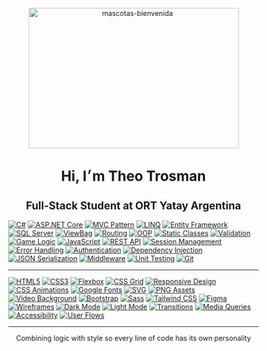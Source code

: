 <p align="center">
<img width="423" height="282" alt="mascotas-bienvenida" src="https://github.com/user-attachments/assets/46174251-2551-49f5-9d1f-083011866447" />
</p>
<h1 align="center">Hi, I׳m Theo Trosman</h1>
<h2 align="center">Full-Stack Student at ORT Yatay Argentina</h2> 

[![C#](https://img.shields.io/badge/C%23-1C1C1E?style=for-the-badge&logo=csharp&logoColor=CFCFD1)]() 
[![ASP.NET Core](https://img.shields.io/badge/ASP.NET%20Core-1C1C1E?style=for-the-badge&logo=dotnet&logoColor=CFCFD1)]() 
[![MVC Pattern](https://img.shields.io/badge/MVC-1C1C1E?style=for-the-badge&logo=visualstudiocode&logoColor=CFCFD1)]() 
[![LINQ](https://img.shields.io/badge/LINQ-1C1C1E?style=for-the-badge&logo=codewars&logoColor=CFCFD1)]() 
[![Entity Framework](https://img.shields.io/badge/Entity%20Framework-1C1C1E?style=for-the-badge&logo=dotnet&logoColor=CFCFD1)]() 
[![SQL Server](https://img.shields.io/badge/SQL%20Server-1C1C1E?style=for-the-badge&logo=microsoftsqlserver&logoColor=CFCFD1)]() 
[![ViewBag](https://img.shields.io/badge/ViewBag-1C1C1E?style=for-the-badge&logo=data&logoColor=CFCFD1)]() 
[![Routing](https://img.shields.io/badge/Routing-1C1C1E?style=for-the-badge&logo=github&logoColor=CFCFD1)]() 
[![OOP](https://img.shields.io/badge/OOP-1C1C1E?style=for-the-badge&logo=abstract&logoColor=CFCFD1)]() 
[![Static Classes](https://img.shields.io/badge/Static%20Classes-1C1C1E?style=for-the-badge&logo=circle&logoColor=CFCFD1)]() 
[![Validation](https://img.shields.io/badge/Validation-1C1C1E?style=for-the-badge&logo=check&logoColor=CFCFD1)]() 
[![Game Logic](https://img.shields.io/badge/Game%20Logic-1C1C1E?style=for-the-badge&logo=joystick&logoColor=CFCFD1)]() 
[![JavaScript](https://img.shields.io/badge/JavaScript-1C1C1E?style=for-the-badge&logo=javascript&logoColor=CFCFD1)]() 
[![REST API](https://img.shields.io/badge/REST%20API-1C1C1E?style=for-the-badge&logo=cloud&logoColor=CFCFD1)]() 
[![Session Management](https://img.shields.io/badge/Session%20Management-1C1C1E?style=for-the-badge&logo=session&logoColor=CFCFD1)]() 
[![Error Handling](https://img.shields.io/badge/Error%20Handling-1C1C1E?style=for-the-badge&logo=bug&logoColor=CFCFD1)]() 
[![Authentication](https://img.shields.io/badge/Authentication-1C1C1E?style=for-the-badge&logo=unlock&logoColor=CFCFD1)]() 
[![Dependency Injection](https://img.shields.io/badge/Dependency%20Injection-1C1C1E?style=for-the-badge&logo=syringe&logoColor=CFCFD1)]() 
[![JSON Serialization](https://img.shields.io/badge/JSON%20Serialization-1C1C1E?style=for-the-badge&logo=json&logoColor=CFCFD1)]() 
[![Middleware](https://img.shields.io/badge/Middleware-1C1C1E?style=for-the-badge&logo=microsoft&logoColor=CFCFD1)]() 
[![Unit Testing](https://img.shields.io/badge/Unit%20Testing-1C1C1E?style=for-the-badge&logo=testtube&logoColor=CFCFD1)]() 
[![Git](https://img.shields.io/badge/Git-1C1C1E?style=for-the-badge&logo=git&logoColor=CFCFD1)]()

---

[![HTML5](https://img.shields.io/badge/HTML5-1C1C1E?style=for-the-badge&logo=html5&logoColor=CFCFD1)]() 
[![CSS3](https://img.shields.io/badge/CSS3-1C1C1E?style=for-the-badge&logo=css3&logoColor=CFCFD1)]() 
[![Flexbox](https://img.shields.io/badge/Flexbox-1C1C1E?style=for-the-badge&logo=css3&logoColor=CFCFD1)]() 
[![CSS Grid](https://img.shields.io/badge/CSS%20Grid-1C1C1E?style=for-the-badge&logo=csswizardry&logoColor=CFCFD1)]() 
[![Responsive Design](https://img.shields.io/badge/Responsive%20Design-1C1C1E?style=for-the-badge&logo=responsive&logoColor=CFCFD1)]() 
[![CSS Animations](https://img.shields.io/badge/CSS%20Animations-1C1C1E?style=for-the-badge&logo=css3&logoColor=CFCFD1)]() 
[![Google Fonts](https://img.shields.io/badge/Google%20Fonts-1C1C1E?style=for-the-badge&logo=google&logoColor=CFCFD1)]() 
[![SVG](https://img.shields.io/badge/SVG-1C1C1E?style=for-the-badge&logo=svg&logoColor=CFCFD1)]() 
[![PNG Assets](https://img.shields.io/badge/PNG-1C1C1E?style=for-the-badge&logo=file-image&logoColor=CFCFD1)]() 
[![Video Background](https://img.shields.io/badge/Video%20Background-1C1C1E?style=for-the-badge&logo=video&logoColor=CFCFD1)]() 
[![Bootstrap](https://img.shields.io/badge/Bootstrap-1C1C1E?style=for-the-badge&logo=bootstrap&logoColor=CFCFD1)]() 
[![Sass](https://img.shields.io/badge/Sass-1C1C1E?style=for-the-badge&logo=sass&logoColor=CFCFD1)]() 
[![Tailwind CSS](https://img.shields.io/badge/TailwindCSS-1C1C1E?style=for-the-badge&logo=tailwindcss&logoColor=CFCFD1)]() 
[![Figma](https://img.shields.io/badge/Figma-1C1C1E?style=for-the-badge&logo=figma&logoColor=CFCFD1)]() 
[![Wireframes](https://img.shields.io/badge/Wireframes-1C1C1E?style=for-the-badge&logo=simpleicons&logoColor=CFCFD1)]() 
[![Dark Mode](https://img.shields.io/badge/Dark%20Mode-1C1C1E?style=for-the-badge&logo=moon&logoColor=CFCFD1)]() 
[![Light Mode](https://img.shields.io/badge/Light%20Mode-1C1C1E?style=for-the-badge&logo=sun&logoColor=CFCFD1)]() 
[![Transitions](https://img.shields.io/badge/Transitions-1C1C1E?style=for-the-badge&logo=transition&logoColor=CFCFD1)]() 
[![Media Queries](https://img.shields.io/badge/Media%20Queries-1C1C1E?style=for-the-badge&logo=css3&logoColor=CFCFD1)]() 
[![Accessibility](https://img.shields.io/badge/Accessibility-1C1C1E?style=for-the-badge&logo=accessibility&logoColor=CFCFD1)]() 
[![User Flows](https://img.shields.io/badge/User%20Flows-1C1C1E?style=for-the-badge&logo=user&logoColor=CFCFD1)]() 

---

<p align="center">
Combining logic with style so every line of code has its own personality
</p>
